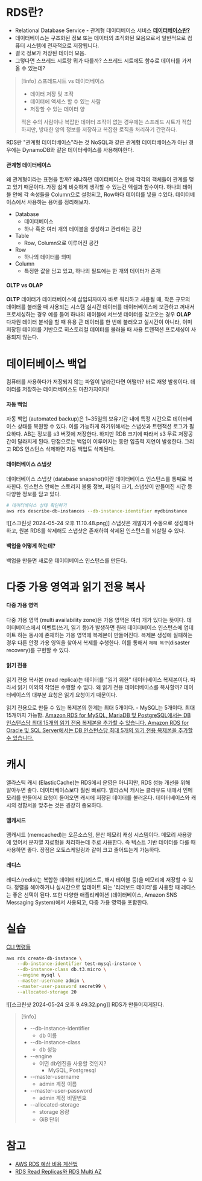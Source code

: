 # RDS란?
- Relational Database Service - 관계형 데이터베이스 서비스
[**데이터베이스란?**](https://www.oracle.com/kr/database/what-is-database/)
- 데이터베이스는 구조화된 정보 또는 데이터의 조직화된 모음으로서 일반적으로 컴퓨터 시스템에 전자적으로 저장됩니다.
- 결국 정보가 저장된 데이터 모음.
- 그렇다면 스프레드 시트랑 뭐가 다를까? 스프레드 시트에도 함수로 데이터를 가져올 수 있는데?
>[!info]
>스프레드시트 vs 데이터베이스
>- 데이터 저장 및 조작
>- 데이터에 액세스 할 수 있는 사람
>- 저장할 수 있는 데이터 양
>
>적은 수의 사람이나 복잡한 데이터 조작이 없는 경우에는 스프레드 시트가 적합하지만, 방대한 양의 정보를 저장하고 복잡한 로직을 처리하기 간편하다.

RDS란 "관계형 데이터베이스"라는 것
NoSQL과 같은 관계형 데이터베이스가 아닌 경우에는 DynamoDB와 같은 데이터베이스를 사용해야한다.
#### 관계형 데이터베이스
왜 관계형이라는 표현을 할까?
왜냐하면 데이터베이스 안에 각각의 객체들이 관계를 맺고 있기 때문이다.
가장 쉽게 비슷하게 생각할 수 있는건 엑셀과 함수이다.
하나의 테이블 안에 각 속성들을 Column으로 설정되고, Row마다 데이터를 넣을 수있다.
데이터베이스에서 사용하는 용어를 정리해보자.
- Database
	- 데이터베이스
	- 하나 혹은 여러 개의 테이블을 생성하고 관리하는 공간
- Table
	- Row, Column으로 이루어진 공간
- Row
	- 하나의 데이터를 의미
- Column
	- 특정한 값을 담고 있고, 하나의 필드에는 한 개의 데이터가 존재
#### OLTP vs OLAP
**OLTP**
데이터가 데이터베이스에 삽입되자마자 바로 쿼리하고 사용될 때, 작은 규모의 데이터를 불러올 때 사용되는 시스템
실시간 데이터를 데이터베이스에 보관하고 꺼내서 프로세싱하는 경우
예를 들어 하나의 테이블에 서브셋 데이터를 갖고오는 경우
**OLAP**
다차원 데이터 분석을 할 때 유용
큰 데이터를 한 번에 불러오고 실시간이 아니라, 이미 저장된 데이터를 기반으로 히스토리컬 데이터를 불러올 때 사용
트랜잭션 프로세싱이 사용되지 않는다.
# 데이터베이스 백업
컴퓨터를 사용하다가 저장되지 않는 파일이 날라간다면 어떨까? 바로 재앙 발생이다.
데이터를 저장하는 데이터베이스도 마찬가지이다!
#### 자동 백업
자동 백업 (automated backup)은 1~35일의 보유기간 내에 특정 시간으로 데이터베이스 상태를 복원할 수 있다.
이를 가능하게 하기위해서는 스냅샷과 트랜잭션 로그가 필요하다.
AB는 정보를 s3 버킷에 저장한다.
하지만 RDB 크기에 따라서 s3 무료 저장공간이 달라지게 된다.
단점으로는 백업이 이루어지는 동안 입출력 지연이 발생한다. 그리고 RDS 인스턴스 삭제하면 자동 백업도 삭제된다.
#### 데이터베이스 스냅샷
데이터베이스 스냅샷 (database snapshot)이란 데이터베이스 인스턴스를 통째로 복사한다.
인스턴스 안에는 스토리지 볼륨 정보, 파일의 크기, 스냅샷이 만들어진 시간 등 다양한 정보를 담고 있다.
```sh
# 데이터베이스 상태 확인하기
aws rds describe-db-instances --db-instance-identifier mydbinstance
```
![[스크린샷 2024-05-24 오후 11.10.48.png]]
스냅샷은 개발자가 수동으로 생성해야하고, 원본 RDS를 삭제해도 스냅샷은 존재하여 삭제된 인스턴스를 되살릴 수 있다.
#### 백업을 어떻게 하는데?
백업을 만들면 새로운 데이터베이스 인스턴스를 만든다.

# 다중 가용 영역과 읽기 전용 복사
#### 다중 가용 영역
다중 가용 영역 (multi availability zone)은 가용 영역은 여러 개가 있다는 뜻이다.
데이터베이스에서 이벤트(쓰기, 읽기 등)가 발생하면 원래 데이터베이스 인스턴스에 업데이트 하는 동시에 존재하는 가용 영역에 복제본이 만들어진다.
복제본 생성에 실패하는 경우 다른 안정 가용 영역을 찾아서 복제를 수행한다.
이를 통해서 `재해 복구`(disaster recovery)를 구현할 수 있다.
#### 읽기 전용
읽기 전용 복사본 (read replica)는 데이터를 "읽기 위한" 데이터베이스 복제본이다.
따라서 읽기 이외의 작업은 수행할 수 없다.
왜 읽기 전용 데이터베이스를 복사할까?
데이터베이스의 대부분 요청은 읽기 요청이기 때문이다.

읽기 전용으로 만들 수 있는 복제본의 한계는 최대 5개이다. - MySQL는 5개이다. 최대 15개까지 가능함.
[Amazon RDS for MySQL, MariaDB 및 PostgreSQL에서는 DB 인스턴스당 최대 15개의 읽기 전용 복제본을 추가할 수 있습니다. Amazon RDS for Oracle 및 SQL Server에서는 DB 인스턴스당 최대 5개의 읽기 전용 복제본을 추가할 수 있습니다.](https://aws.amazon.com/ko/rds/features/read-replicas/)
# 캐시
엘라스틱 캐시 (ElasticCache)는 RDS에서 운영은 아니지만, RDS 성능 개선을 위해 알아두면 좋다.
데이터베이스보다 훨씬 빠르다.
엘라스틱 캐시는 클라우드 내에서 인메모리를 만들어서 요청이 들어오면 캐시에 저장된 데이터를 불러온다.
데이터베이스와 캐시의 정합서을 맞추는 것은 굉장히 중요하다.
#### 맴캐시드
맴캐시드 (memcached)는 오픈소스임, 분산 메모리 캐싱 시스템이다.
메모리 사용량에 있어서 문자열 자료형을 처리하는데 주로 사용한다. 즉 텍스트 기반 데이터를 다룰 때 사용하면 좋다.
장점은 오토스케일링과 같이 크고 줄어드는게 가능하다.
#### 레디스
레디스(redis)는 복합한 데이터 타입(리스트, 해시 테이블 등)을 메모리에 저장할 수 있다.
정렬을 해야하거나 실시간으로 업데이트 되는 '리더보드 데이터'를 사용할 때 레디스는 좋은 선택이 된다.
또한 다양한 애플리케이션 (데이터베이스, Amazon SNS Messaging System)에서 사용되고, 다중 가용 영역을 포함한다.

# 실습
[CLI 명령들](https://docs.aws.amazon.com/ko_kr/cli/latest/userguide/cli_rds_code_examples.html)
```sh
aws rds create-db-instance \
    --db-instance-identifier test-mysql-instance \
    --db-instance-class db.t3.micro \
    --engine mysql \
    --master-username admin \
    --master-user-password secret99 \
    --allocated-storage 20
```
![[스크린샷 2024-05-24 오후 9.49.32.png]]
RDS가 만들어지게된다.
>[!info]
>  * --db-instance-identifier
> 	 * db 이름
>  * --db-instance-class
> 	 * db 성능
>  * --engine
> 	 * 어떤 db엔진을 사용할 것인지?
> 		 * MySQL, Postgresql
>  * --master-username
> 	 * admin 계정 이름
>  * --master-user-password
> 	 * admin 계정 비밀번호
>  * --allocated-storage
> 	 * storage 용량
> 	 * GiB 단위


# 참고
- [AWS RDS 예상 비용 계산법](https://www.ibm.com/docs/ko/tarm/8.12.3?topic=rds-estimated-demand-costs-aws-database-servers)
- [RDS Read Replicas와 RDS Multi AZ](https://velog.io/@alsry922/RDS-Read-Replicas%EC%99%80-RDS-Multi-AZ)